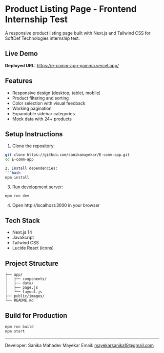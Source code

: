 # Product Listing Page - Frontend Internship Test

A responsive product listing page built with Next.js and Tailwind CSS for SoftDef Technologies internship test.

## Live Demo
**Deployed URL:** https://e-comm-app-gamma.vercel.app/

## Features
- Responsive design (desktop, tablet, mobile)
- Product filtering and sorting
- Color selection with visual feedback
- Working pagination
- Expandable sidebar categories
- Mock data with 24+ products

## Setup Instructions

1. Clone the repository:
```bash
git clone https://github.com/sanikamayekar/E-comm-app.git
cd E-comm-app

2. Install dependencies:
```bash
npm install
```

3. Run development server:
```bash
npm run dev
```

4. Open http://localhost:3000 in your browser

## Tech Stack
- Next.js 14
- JavaScript
- Tailwind CSS
- Lucide React (icons)

## Project Structure
```
├── app/
│   ├── components/
│   ├── data/
│   ├── page.js
│   └── layout.js
├── public/images/
└── README.md
```

## Build for Production
```bash
npm run build
npm start
```

---
Developer: Sanika Mahadev Mayekar
Email: mayekarsanika19@gmail.com 

